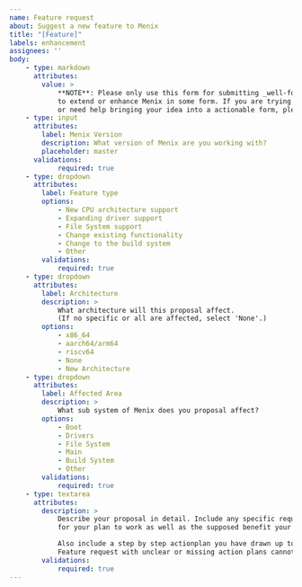 ```yaml
---
name: Feature request
about: Suggest a new feature to Menix
title: "[Feature]"
labels: enhancement
assignees: ''
body:
    - type: markdown
      attributes:
        value: >
            **NOTE**: Please only use this form for submitting _well-formed_ proposals
            to extend or enhance Menix in some form. If you are trying to solve a problem,
            or need help bringing your idea into a actionable form, please use our [discussion section](https://github.com/menix-os/kernel/discussions/).
    - type: input
      attributes:
        label: Menix Version
        description: What version of Menix are you working with?
        placeholder: master
      validations:
            required: true
    - type: dropdown
      attributes:
        label: Feature type
        options:
            - New CPU architecture support
            - Expanding driver support
            - File System support
            - Change existing functionality
            - Change to the build system
            - Other
        validations:
            required: true
    - type: dropdown
      attributes:
        label: Architecture
        description: >
            What architecture will this proposal affect.
            (If no specific or all are affected, select 'None'.)
        options:
            - x86_64
            - aarch64/arm64
            - riscv64
            - None
            - New Architecture
    - type: dropdown
      attributes:
        label: Affected Area
        description: >
            What sub system of Menix does you proposal affect?
        options:
            - Boot
            - Drivers
            - File System
            - Main
            - Build System
            - Other
        validations:
            required: true
    - type: textarea
      attributes:
        description: >
            Describe your proposal in detail. Include any specific requirements
            for your plan to work as well as the supposed benefit your feature will bring.

            Also include a step by step actionplan you have drawn up to achieve this goal.
            Feature request with unclear or missing action plans cannot be acted upon.
        validations:
            required: true
---
```

